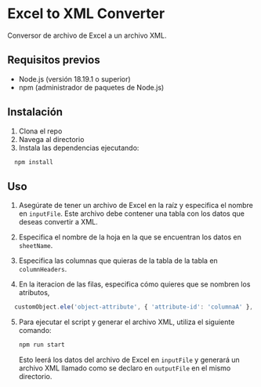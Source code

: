 # Excel to XML Converter

Conversor de archivo de Excel a un archivo XML.

## Requisitos previos

- Node.js (versión 18.19.1 o superior)
- npm (administrador de paquetes de Node.js)

## Instalación

1. Clona el repo
2. Navega al directorio
3. Instala las dependencias ejecutando:

```bash
  npm install
```

## Uso

1. Asegúrate de tener un archivo de Excel en la raíz y especifica el nombre en `inputFile`. Este archivo debe contener una tabla con los datos que deseas convertir a XML.

2. Especifica el nombre de la hoja en la que se encuentran los datos en `sheetName`.

3. Especifica las columnas que quieras de la tabla de la tabla en `columnHeaders`.

4. En la iteracion de las filas, especifica cómo quieres que se nombren los atributos,

```javascript
  customObject.ele('object-attribute', { 'attribute-id': 'columnaA' }, getCellValue(sheet, columnHeaders.COL_1, i));
```

5. Para ejecutar el script y generar el archivo XML, utiliza el siguiente comando:

   ```bash
   npm run start
   ```

   Esto leerá los datos del archivo de Excel en `inputFile` y generará un archivo XML llamado como se declaro en `outputFile` en el mismo directorio.
